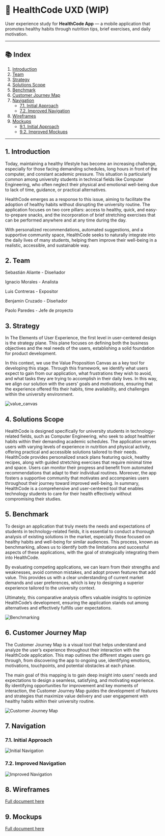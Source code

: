 # 💚  HealthCode UXD (WIP)

User experience study for **HealthCode App** — a mobile application that promotes healthy habits through nutrition tips, brief exercises, and daily motivation.

---

## 📚 Index

1. [Introduction](#1-introduction)
2. [Team](#2-team)
3. [Strategy](#3-strategy)
4. [Solutions Scope](#4-solutions-scope)
5. [Benchmark](#5-benchmark)
6. [Customer Journey Map](#6-customer-journey-map)
7. [Navigation](#7-navigation)
   - [7.1. Initial Approach](#71-initial-approach)
   - [7.2. Improved Navigation](#72-improved-navigation)
8. [Wireframes](#8-wireframes)
9. [Mockups](#9-mockups)
   - [9.1. Initial Approach](#91-initial-approach)
   - [9.2. Improved Mockups](#92-improved-mockups)

---

## 1. Introduction

Today, maintaining a healthy lifestyle has become an increasing challenge, especially for those facing demanding schedules, long hours in front of the computer, and constant academic pressure. This situation is particularly common among university students in technical fields like Computer Engineering, who often neglect their physical and emotional well-being due to lack of time, guidance, or practical alternatives.

HealthCode emerges as a response to this issue, aiming to facilitate the adoption of healthy habits without disrupting the university routine. The application focuses on two core pillars: access to healthy, quick, and easy-to-prepare snacks, and the incorporation of brief stretching exercises that can be performed anywhere and at any time during the day.

With personalized recommendations, automated suggestions, and a supportive community space, HealthCode seeks to naturally integrate into the daily lives of many students, helping them improve their well-being in a realistic, accessible, and sustainable way.

## 2. Team

Sebastián Aliante - Diseñador 

Ignacio Morales - Analista

Luis Contreras - Expositor

Benjamin Cruzado - Diseñador

Paolo Paredes - Jefe de proyecto


## 3. Strategy

In The Elements of User Experience, the first level in user-centered design is the strategy plane. This plane focuses on defining both the business objectives and the real needs of the users, establishing a solid foundation for product development.

In this context, we use the Value Proposition Canvas as a key tool for developing this stage. Through this framework, we identify what users expect to gain from our application, what frustrations they wish to avoid, and what tasks they are trying to accomplish in their daily lives. In this way, we align our solution with the users’ goals and motivations, ensuring that the experience offered fits their habits, time availability, and challenges within the university environment.

![value_canvas](./Value.png)

## 4. Solutions Scope

HealthCode is designed specifically for university students in technology-related fields, such as Computer Engineering, who seek to adopt healthier habits within their demanding academic schedules. The application serves users with varying levels of experience in nutrition and physical activity, offering practical and accessible solutions tailored to their needs. HealthCode provides personalized snack plans featuring quick, healthy recipes, along with guided stretching exercises that require minimal time and space. Users can monitor their progress and benefit from automated recommendations that adapt to their individual routines. Moreover, the app fosters a supportive community that motivates and accompanies users throughout their journey toward improved well-being. In summary, HealthCode is a comprehensive and user-centered tool that enables technology students to care for their health effectively without compromising their studies.



## 5. Benchmark

To design an application that truly meets the needs and expectations of students in technology-related fields, it is essential to conduct a thorough analysis of existing solutions in the market, especially those focused on healthy habits and well-being for similar audiences. This process, known as benchmarking, allows us to identify both the limitations and successful aspects of these applications, with the goal of strategically integrating them into HealthCode.

By evaluating competing applications, we can learn from their strengths and weaknesses, avoid common mistakes, and adopt proven features that add value. This provides us with a clear understanding of current market demands and user preferences, which is key to designing a superior experience tailored to the university context.

Ultimately, this comparative analysis offers valuable insights to optimize HealthCode’s development, ensuring the application stands out among alternatives and effectively fulfills user expectations.

![Benchmarking](./Berchmarking.png)

## 6. Customer Journey Map
The Customer Journey Map is a visual tool that helps understand and analyze the user’s experience throughout their interaction with the HealthCode application. This map outlines the different stages users go through, from discovering the app to ongoing use, identifying emotions, motivations, touchpoints, and potential obstacles at each phase.

The main goal of this mapping is to gain deep insight into users’ needs and expectations to design a seamless, satisfying, and motivating experience. By identifying opportunities for improvement and key moments of interaction, the Customer Journey Map guides the development of features and strategies that maximize value delivery and user engagement with healthy habits within their university routine.

![Customer Journey Map](./JourneyMap.png)

## 7. Navigation

### 7.1. Initial Approach

![Initial Navigation](./PrimeraVision.png)

### 7.2. Improved Navigation

![Improved Navigation](./SiteMap.png)

## 8. Wireframes

[Full document here](Deliverables/HealthCode_Figma_WIREFRAMES.pdf)

## 9. Mockups

[Full document here](Deliverables/HealthCode_Figma_WIREFRAMES.pdf)

